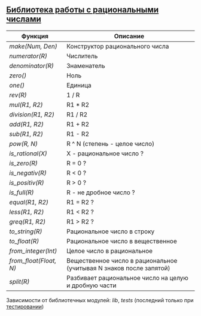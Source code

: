 ## [Библиотека работы с рациональными числами](../libs/rat.erl)
|Функция|Описание|  
|------------------------|--------------------------------------------------------------------|  
|*make(Num, Den)*| Конструктор рационального числа|  
|*numerator(R)*| Числитель|  
|*denominator(R)*| Знаменатель|  
|*zero()*| Ноль|  
|*one()*| Единица|  
|*rev(R)*| 1 / R|  
|*mul(R1, R2)*| R1 * R2|  
|*division(R1, R2)*| R1 / R2|  
|*add(R1, R2)*| R1 + R2|  
|*sub(R1, R2)*| R1 - R2 |  
|*pow(R, N)*| R ^ N (степень - целое число)|  
|*is_rational(X)*| X - рациональное число ?|  
|*is_zero(R)*| R = 0 ?|  
|*is_negativ(R)*| R < 0 ?|  
|*is_positiv(R)*| R > 0 ?|  
|*is_full(R)*| R - не дробное число ?|  
|*equal(R1, R2)*| R1 = R2 ?|  
|*less(R1, R2)*| R1 < R2 ?|  
|*greq(R1, R2)*| R1 > R2 ?|  
|*to_string(R)*| Рациональное число в строку|  
|*to_float(R)*| Рациональное число в вещественное|  
|*from_integer(Int)*| Целое число в рациональное|  
|*from_float(Float, N)*| Вещественное число в рациональное (учитывая N знаков после запятой)|  
|*split(R)*| Разбивает рациональное число на целую и дробную части|  

Зависимости от библиотечных модулей: *lib*, *tests* (последний только при [тестировании](../libs/tests/rat_tests.erl))
